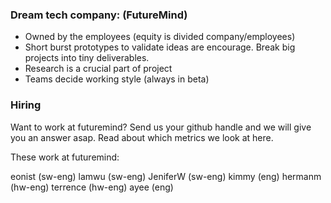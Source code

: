 ### Dream tech company: (FutureMind)

- Owned by the employees (equity is divided company/employees)
- Short burst prototypes to validate ideas are encourage. Break big projects into tiny deliverables.
- Research is a crucial part of project
- Teams decide working style (always in beta)

### Hiring

Want to work at futuremind?  Send us your github handle and we will give you an answer asap. Read about which metrics we look at here.

These work at futuremind:

eonist (sw-eng)
lamwu (sw-eng)
JeniferW (sw-eng)
kimmy (eng)
hermanm (hw-eng)
terrence (hw-eng)
ayee (eng)